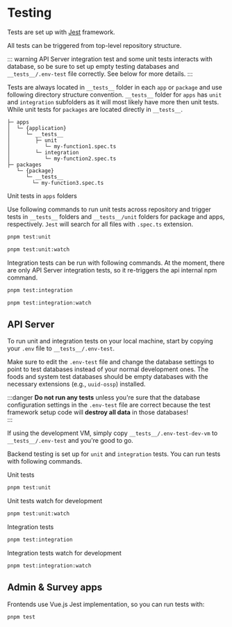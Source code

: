# Testing

Tests are set up with [Jest](https://jestjs.io) framework.

All tests can be triggered from top-level repository structure.

::: warning
API Server integration test and some unit tests interacts with database, so be sure to set up empty testing databases and `__tests__/.env-test` file correctly. See below for more details.
:::

Tests are always located in `__tests__` folder in each `app` or `package` and use following directory structure convention. `__tests__` folder for `apps` has `unit` and `integration` subfolders as it will most likely have more then unit tests. While unit tests for `packages` are located directly in `__tests__`.

```
├─ apps
│  └─ {application}
│     └─ __tests__
│        ├─ unit
│           └─ my-function1.spec.ts
│        └─ integration
│           └─ my-function2.spec.ts
├─ packages
   └─ {package}
      └─ __tests__
        └─ my-function3.spec.ts
```

Unit tests in `apps` folders

Use following commands to run unit tests across repository and trigger tests in `__tests__` folders and `__tests__/unit` folders for package and apps, respectively. `Jest` will search for all files with `.spec.ts` extension.

```sh
pnpm test:unit

pnpm test:unit:watch
```

Integration tests can be run with following commands. At the moment, there are only API Server integration tests, so it re-triggers the api internal npm command.

```sh
pnpm test:integration

pnpm test:integration:watch
```

## API Server

To run unit and integration tests on your local machine, start by copying your `.env` file to `__tests__/.env-test`.

Make sure to edit the `.env-test` file and change the database settings to point to test databases instead of your
normal development ones. The foods and system test databases should be empty databases with the necessary 
extensions (e.g., `uuid-ossp`) installed. 

:::danger
**Do not run any tests** unless you're sure that the database configuration settings in the `.env-test` file are 
correct because the test framework setup code will **destroy all data** in those databases!    
:::

If using the development VM, simply copy `__tests__/.env-test-dev-vm` to `__tests__/.env-test` and you're good to go.

Backend testing is set up for `unit` and `integration` tests. You can run tests with following commands.

Unit tests

```sh
pnpm test:unit
```

Unit tests watch for development

```sh
pnpm test:unit:watch
```

Integration tests

```sh
pnpm test:integration
```

Integration tests watch for development

```sh
pnpm test:integration:watch
```

## Admin & Survey apps

Frontends use Vue.js Jest implementation, so you can run tests with:

```sh
pnpm test
```

